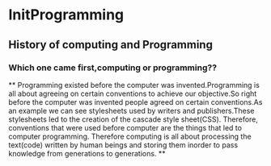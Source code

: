 # InitProgramming

## History of computing and Programming 

### Which one came first,computing or programming??

** Programming existed before the computer was invented.Programming is all about agreeing on certain conventions to achieve our objective.So right before the computer was invented people agreed on certain conventions.As an example we can see stylesheets used by writers and publishers.These stylesheets led to the creation of the cascade style sheet(CSS). Therefore, conventions that were used before computer are the things that led to computer programming. Therefore computing is all about processing the text(code) written by human beings and storing them inorder to pass knowledge from generations to generations. **
